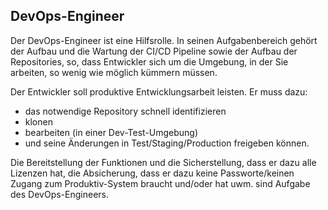 ## DevOps-Engineer

Der DevOps-Engineer ist eine Hilfsrolle. In seinen Aufgabenbereich gehört der Aufbau und die Wartung der CI/CD Pipeline sowie der Aufbau der Repositories, so, dass Entwickler sich um die Umgebung, in der Sie arbeiten, so wenig wie möglich kümmern müssen.

Der Entwickler soll produktive Entwicklungsarbeit leisten. Er muss dazu:

- das notwendige Repository schnell identifizieren
- klonen
- bearbeiten (in einer Dev-Test-Umgebung)
- und seine Änderungen in Test/Staging/Production freigeben können.

Die Bereitstellung der Funktionen und die Sicherstellung, dass er dazu alle Lizenzen hat, die Absicherung, dass er dazu keine Passworte/keinen Zugang zum Produktiv-System braucht und/oder hat uwm. sind Aufgabe des DevOps-Engineers.


